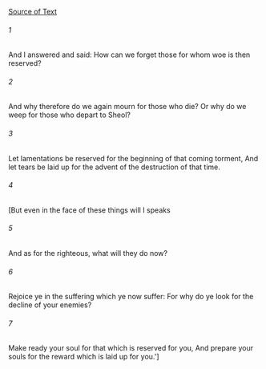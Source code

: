 [Source of Text](https://github.com/scrollmapper/bible_databases_deuterocanonical)

###### 1
And I answered and said: How can we forget those for whom woe is then reserved?

###### 2
And why therefore do we again mourn for those who die? Or why do we weep for those who depart to Sheol?

###### 3
Let lamentations be reserved for the beginning of that coming torment, And let tears be laid up for the advent of the destruction of that time.

###### 4
[But even in the face of these things will I speaks

###### 5
And as for the righteous, what will they do now?

###### 6
Rejoice ye in the suffering which ye now suffer: For why do ye look for the decline of your enemies?

###### 7
Make ready your soul for that which is reserved for you, And prepare your souls for the reward which is laid up for you.']